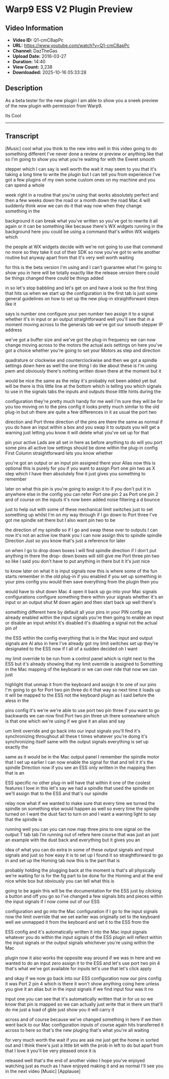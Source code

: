 # Warp9 ESS V2 Plugin Preview

## Video Information

- **Video ID:** Q1-cmC8apPc
- **URL:** https://www.youtube.com/watch?v=Q1-cmC8apPc
- **Channel:** DazTheGas
- **Upload Date:** 2016-03-27
- **Duration:** 14:40
- **View Count:** 3,238
- **Downloaded:** 2025-10-16 05:33:28

## Description

As a beta tester for the new plugin I am able to show you a sneek preview of the new plugin with permission from Warp9.

Its Cool

---

## Transcript

[Music] cool what you think to the new intro well in this video going to do something different I've never done a review or preview or anything like that so I'm going to show you what you're waiting for with the Everet smooth

stepper which I can say is well worth the wait it may seem to you that it's taking a long time to write the plugin but I can tell you from experience I've got a few plugins of my own some custom ones on my machine and you can spend a whole

week right in a routine that you're using that works absolutely perfect and then a few weeks down the road or a month down the road Mac 4 will suddenly think wow we can do it that way now when they change something in the

background it can break what you've written so you've got to rewrite it all again or it can be something like because there's WX widgets running in the background here you could be using a command that's within WX widgets which

the people at WX widgets decide with we're not going to use that command no more so they take it out of their SDK so now you've got to write another routine but anyway apart from that it's very well worth waiting

for this is the beta version I'm using and I can't guarantee what I'm going to show you in here will be totally exactly like the release version there could be things changed there could be things added

in so let's stop babbling and let's get on and have a look so the first thing that hits us when we start up the configuration is the first tab is just some general guidelines on how to set up the new plug-in straightforward steps like it

says is number one configure your pen number two assign it to a signal whether it's in input or an output straightforward well you'll see that in a moment moving across to the generals tab we've got our smooth stepper IP address

we've got a buffer size and we've got the plug-in frequency we can now change moving across to the motors the actual axis settings on here you've got a choice whether you're going to set your Motors as step and direction

quadrature or clockwise and counterclockwise and then we got a spindle settings down here as well the one thing I do like about these is I'm using pwm and obviously there's nothing written down there at the moment but it

would be nice the same as the relay it's probably not been added yet but will be there is this little line at the bottom which is telling you which signals to use in the signals tabs the inputs and outputs those little hints during the

configuration they're pretty much handy for me well I'm sure they will be for you too moving on to the pins config it looks pretty much similar to the old plug-in but uh there are quite a few differences in it as usual the port two

direction and Port three direction of the pins are there the same as normal if you do have an input within a box and you swap it to outputs you will get a warning just letting you know it will delete what you've set up for that

pin your active Lads are all set in here as before anything to do will you port some pins all active low settings should be done within the plug-in config First Column straightforward lets you know whether

you're got an output or an input pin assigned there your Alias now this is optional this is purely for you if you want to assign Port one pin two as X step which I have then absolutely fine it just gives you something to remember

later on what this pin is you're going to assign it to if you don't put it in anywhere else in the config you can refer Port one pin 2 as Port one pin 2 and of course on the inputs it's now been added noise filtering a d bounce

just to help out with some of these mechanical limit switches just to set something up whilst I'm on my way through if I go down to Port three I've got me spindle set there but I also want pin two to be

the direction of my spindle so if I go and swap these over to outputs I can now it's not an active low thank you I can now assign this to spindle spindle Direction Just so you know that's just a reference for later

on when I go to drop down boxes I will find spindle direction if I don't put anything in there the drop- down boxes will still give me Port three pin two so like I said you don't have to put anything in there but it it's just nice

to know later on what it is input signals now this is where some of the fun starts remember in the old plug-in if you enabled if you set up something in your pins config you would then save everything from the plugin then you

would have to shut down Mac 4 open it back up go into your Mac signals configurations configure something there within your signals whether it's an input or an output shut M down again and then start back up well there's

something different here by default all your pins in your PIN config are already enabled within the input signals you're then going to enable an input or disable an input whilst it's disabled it's disabling a signal not the actual pin of

the ESS within the config everything that is in the Mac input and output signals are Al also in here I've already got my limit switches set up they're designated to the ESS now if I all of a sudden decided oh I want

my limit override to be run from a control panel which is right next to the ESS but it's already showing that my limit override is assigned to Something in the Mac mapping of the keyboard or we can over ride that now we can just

highlight that unmap it from the keyboard and assign it to one of our pins I'm going to go for Port two pin three do it that way so next time it loads up it will be mapped to the ESS not the keyboard plugin as I said before the aless in the

pins config it's we're we're able to use port two pin three if you want to go backwards we can now find Port two pin three uh there somewhere which is that one which we're using if we give it an alias and say

um limit override and go back into our input signals you'll find it's synchronizing throughout all these t times whatever you're doing it's synchronizing itself same with the output signals everything is set up exactly the

same as it would be in the Mac output panel I remember the spindle motor that I set up earlier I can now enable the signal for that and tell it it's the spindle Direction now if you see an ESS only written in the mapping then that is an

ESS specific no other plug-in will have that within it one of the coolest features I love in this let's say we had a spindle that used the spindle on we'll assign that to the ESS and that's our spindle

relay now what if we wanted to make sure that every time we turned the spindle on something else would happen as well so every time the spindle turned on I want the dust fact to turn on and I want a warning light to say that the spindle is

running well you can you can now map three pins to one signal on the output T tab tab I'm running out of refere here course that was just an just an example with the dust back and everything but it gives you an

idea of what you can do extra in some of these output signals and input signals and just so how easy it is to set up I found it so straightforward to go in and set up the Homing tab now this is the part that is

probably holding the plugging back at the moment is that's all physically we're waiting for is for the fig part to be done for the Homing and at the end nice white box but obviously you can tell what this is

going to be again this will be the documentation for the ESS just by clicking a button and off you go so I've changed a few signals bits and pieces within the input signals if I now come out of our ESS

configuration and go into the Mac configuration if I go to the input signals now the limit override that we set earlier was originally set to the keyboard well we unmapped it from the keyboard and set it to the ESS from the

ESS config and it's automatically written it into the Mac input signals whatever you do within the input signals of the ESS plugin will reflect within the input signals or the output signals whichever you're using within the Mac

plugin now it also works the opposite way around if we was in here and we wanted to do an input zero assign it to the ESS and let's use port two pin 4 that's what we've got available for inputs let's use that let's click apply

and okay if we now go back into our ESS configuration now our pins config it was Port 2 pin 4 which is there it won't show anything coing here unless you give it an alias but in the input signals if we find input four was it no

input one you can see that it's automatically written that in for us so we know that pin is mapped so we can actually just write that in there um that'll do me just a load of gble just show you it will carry it

across and of course because we've changed something in here if we then went back to our Mac configuration inputs of course again hits transferred it across to here so that's the new pluging that's what you're all waiting

for very much worth the wait if you are ask me just get the home in sorted out and I think there's just a little bit with the prob in left to do but apart from that I love it you'll be very pleased once it is

released well that's the end of another video I hope you've enjoyed watching just as much as I have enjoyed making it and as normal I'll see you in the next video [Music] [Applause]
